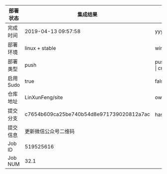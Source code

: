 部署状态 | 集成结果 | 参考值
---|---|---
完成时间 | 2019-04-13 09:57:58 | yyyy-mm-dd hh:mm:ss
部署环境 | linux + stable | window \| linux + stable
部署类型 | push | push \| pull_request \| api \| cron
启用Sudo | true | false \| true
仓库地址 | LinXunFeng/site | owner_name/repo_name
提交分支 | c7654b609ca25be740b54d8e971739020812a7ac | hash 16位
提交信息 | 更新微信公众号二维码 |
Job ID   | 519525616 |
Job NUM  | 32.1 |
